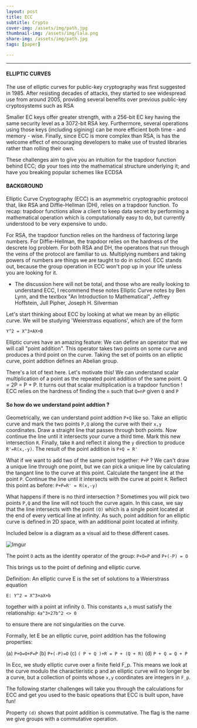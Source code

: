 ```yaml
---
layout: post
title: ECC
subtitle: Crypto
cover-img: /assets/img/path.jpg
thumbnail-img: /assets/img/lala.png
share-img: /assets/img/path.jpg
tags: [paper]

---
```



<style TYPE="text/css">
code.has-jax {font: inherit; font-size: 100%; background: inherit; border: inherit;}
</style>
<script type="text/x-mathjax-config">
MathJax.Hub.Config({
    tex2jax: {
        inlineMath: [['$','$'], ['\\(','\\)']],
        skipTags: ['script', 'noscript', 'style', 'textarea', 'pre'] // removed 'code' entry
    }
});
MathJax.Hub.Queue(function() {
    var all = MathJax.Hub.getAllJax(), i;
    for(i = 0; i < all.length; i += 1) {
        all[i].SourceElement().parentNode.className += ' has-jax';
    }
});
</script>
<script type="text/javascript" src="https://cdnjs.cloudflare.com/ajax/libs/mathjax/2.7.4/MathJax.js?config=TeX-AMS_HTML-full"></script>

----------------

#### ELLIPTIC CURVES

The use of elliptic curves for public-key cryptography was first suggested in 1985. After resisting decades of attacks, they started to see widespread use from around 2005,
providing several benefits over previous public-key cryptosystems such as RSA

Smaller EC keys offer greater strength, with a 256-bit EC key having the same security level as a 3072-bit RSA key. Furthermore, several operations using those keys (including sigining) can be more efficient both time - and memory - wise. Finally, since ECC is more complex than RSA, is has the welcome effect of encouraging developers to make use of trusted libraries rather than rolling their own.

These challenges aim to give you an intuition for the trapdoor function behind ECC; dip your toes into the mathematical structure underlying it; and have you breaking popular schemes like ECDSA

#### BACKGROUND
Elliptic Curve Cryptography (ECC) is an asymmetric cryptographic protocol that, like RSA and Diffie-Hellman (DH), relies on a trapdoor function. To recap: trapdoor functions allow a client to keep data secret by performing a mathematical operation which is computationally easy to do, but currently understood to be very expensive to undo.

For RSA, the trapdoor function relies on the hardness of factoring large numbers. For Diffie-Hellman, the trapdoor relies on the hardness of the descrete log problem. For both RSA and DH, the operatons that run through the veins of the protocol are familiar to us. Multiplying numbers and taking powers of numbers are things we are taught to do in school. ECC stands out, because the group operation in ECC won't pop up in your life unless you are looking for it.

* The discussion here will not be total, and those who are really looking to understand ECC, I recommend these notes Elliptic Curve notes by Ben Lynn, and the textbox "An Introduction to Mathematical", Jeffrey Hoffstein, Jull Pipher, Joseph H. Silverman

Let's start thinking about ECC by looking at what we mean by an elliptic curve. We will be studying 'Weierstrass equations', which are of the form 

`Y^2 = X^3+AX+B`

Elliptic curves have an amazing feature: We can define an operator that we will call "point addition". This operator takes two points on some curve and produces a third point on the curve. Taking the set of points on an elliptic curve, point addtion defines an Abelian group.

There's a lot of text here. Let's motivate this! We can understand scalar multiplication of a point as the repeated point addition of the same point. Q = 2P = P + P. It turns out that scalar multiplication is a trapdoor function ! ECC relies on the hardness of finding the `n` such that `Q=nP` given `Q` and `P` 

#### So how do we understand point addtion ?

Geometrically, we can understand point addtion `P+Q` like so. Take an elliptic curve and mark the two points `P,Q` along the curve with their `x,y` coordinates. Draw a straight line that passes through both points. Now continue the line until it intersects your curve a third time. Mark this new intersection `R`. Finally, take `R` and reflect it along the `y` direction to produce `R'=R(x,-y)`. The result of the point addition is `P+Q = R'`

What if we want to add two of the same point together: `P+P` ? We can't draw a unique line through one point, but we can pick a unique line by calculating the tangant line to the curve at this point. Calculate the tangent line at the point `P`. Continue the line until it intersects with the curve at point `R`. Reflect this point as before: `P+P=R' = R(x,-y)`

What happens if there is no third intersection ? Sometimes you will pick two points `P,Q` and the line will not touch the curve again. In this case, we say that the line intersects with the point `(O)` which is a single point located at the end of every vertical line at infinity. As such, point addition for an elliptic curve is defined in 2D space, with an additional point located at infinity.

Included below is a diagram as a visual aid to these different cases.

![Imgur](https://i.imgur.com/tscJhQA.png)

The point `O` acts as the identity operator of the group: `P+O=P` and `P+(-P) = O`

This brings us to the point of defining and elliptic curve.

Definition: An elliptic curve E is the set of solutions to a Weierstrass equation

`E: Y^2 = X^3+aX+b`

together with a point at infinity `O`. This constants `a,b` must satisfy the relationship: `4a^3+27b^2 <> 0`

to ensure there are not singularities on the curve.

Formally, let E be an elliptic curve, point addition has the following properties:

(a) `P+O=O+P=P`
(b) `P+(-P)=O`
(c) `( P + Q )+R = P + (Q + R)`
(d) `P + Q = Q + P`

In Ecc, we study elliptic curve over a finite field F_p. This means we look at the curve modulo the charactieristic p and an elliptic curve will no longer be a curve, but a collection of points whose `x,y` coordinates are integers in `F_p`.

The following starter challenges will take you through the calculations for ECC and get you used to the basic opeations that ECC is built upon, have fun!

Property `(d)` shows that point addition is commutative. The flag is the name we give groups with a commutative operation.






